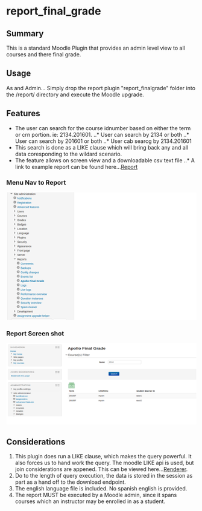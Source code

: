 # report_final_grade

## Summary
This is a standard Moodle Plugin that provides an admin level view to all courses and there final grade.

## Usage
As and Admin...
Simply drop the report plugin "report_finalgrade" folder into the <moodle>/report/ directory and execute the Moodle upgrade.

## Features
* The user can search for the course idnumber based on either the term or crn portion. ie: 2134.201601.
..* User can search by 2134 or both
..* User can search by 201601 or both
..* User cab searcg by 2134.201601
* This search is done as a LIKE clause which will bring back any and all data coresponding to the wildard scenario.
* The feature allows on screen view and a downloadable csv text file
..* A link to example report can be found here...[Report](docs/finalgrade.txt-20161222_1538-%2C_separated.csv)

### Menu Nav to Report
![Menu Screen Capture](https://github.com/apollo-agit/report_final_grade/blob/master/docs/admin-menu.png)

### Report Screen shot
![Report Screen Capture](https://github.com/apollo-agit/report_final_grade/blob/master/docs/plugin-capture.png)

## Considerations
1. This plugin does run a LIKE clause, which makes the query powerful. It also forces us to hand work the query. The moodle LIKE api is used, but join considerations are appened. This can be viewed here...[Renderer](finalgrade/classes/renderer.php). 
2. Do to the length of query execution, the data is stored in the session as part as a hand off to the download endpoint.
3. The english language file is included. No spanish english is provided.
4. The report MUST be executed by a Moodle admin, since it spans courses which an instructor may be enrolled in as a student.
